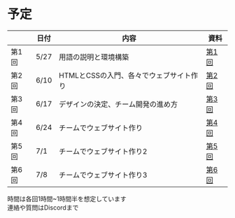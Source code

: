 # 予定

|   | 日付 | 内容 | 資料 |
|---| --- | ---- | ---- |
|第1回|5/27|用語の説明と環境構築|[第1回](https://meetup.yashikota.com/web/01/index.html)|
|第2回|6/10|HTMLとCSSの入門、各々でウェブサイト作り|[第2回](https://meetup.yashikota.com/web/02/index.html)|
|第3回|6/17|デザインの決定、チーム開発の進め方|[第3回](https://meetup.yashikota.com/web/03/index.html)|
|第4回|6/24|チームでウェブサイト作り|[第4回](https://meetup.yashikota.com/web/04/index.html)|
|第5回|7/1|チームでウェブサイト作り2|[第5回](https://meetup.yashikota.com/web/05/index.html)|
|第6回|7/8|チームでウェブサイト作り3|[第6回](https://meetup.yashikota.com/web/06/index.html)|

時間は各回1時間~1時間半を想定しています  
連絡や質問はDiscordまで  
